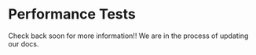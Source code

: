 # Performance Tests

Check back soon for more information!! We are in the process of updating our docs.
